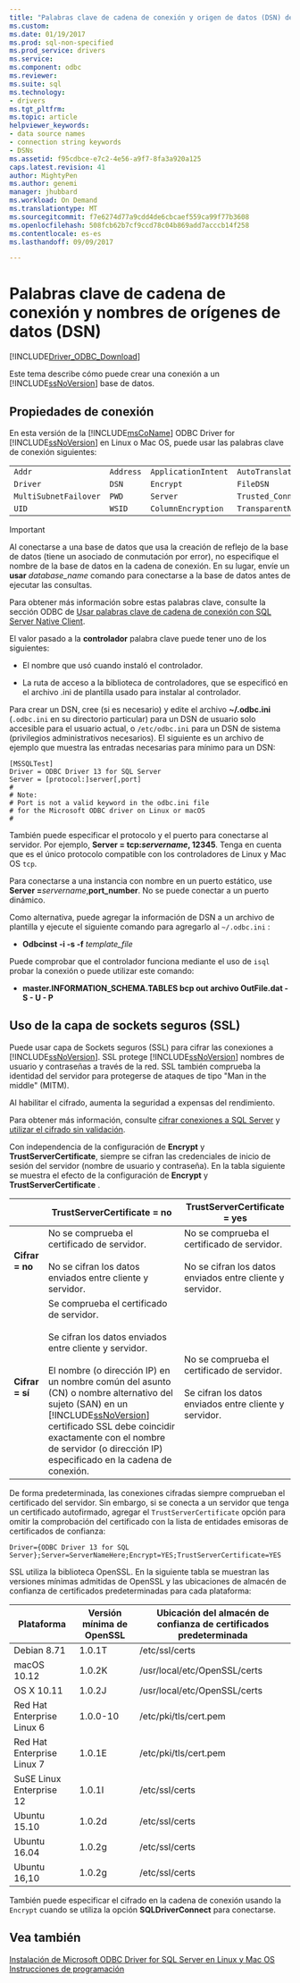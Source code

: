 ```yaml
---
title: "Palabras clave de cadena de conexión y origen de datos (DSN) de nombres | Documentos de Microsoft"
ms.custom: 
ms.date: 01/19/2017
ms.prod: sql-non-specified
ms.prod_service: drivers
ms.service: 
ms.component: odbc
ms.reviewer: 
ms.suite: sql
ms.technology:
- drivers
ms.tgt_pltfrm: 
ms.topic: article
helpviewer_keywords:
- data source names
- connection string keywords
- DSNs
ms.assetid: f95cdbce-e7c2-4e56-a9f7-8fa3a920a125
caps.latest.revision: 41
author: MightyPen
ms.author: genemi
manager: jhubbard
ms.workload: On Demand
ms.translationtype: MT
ms.sourcegitcommit: f7e6274d77a9cdd4de6cbcaef559ca99f77b3608
ms.openlocfilehash: 508fcb62b7cf9ccd78c04b869add7acccb14f258
ms.contentlocale: es-es
ms.lasthandoff: 09/09/2017

---
```

# <a name="connection-string-keywords-and-data-source-names-dsns"></a>Palabras clave de cadena de conexión y nombres de orígenes de datos (DSN)
[!INCLUDE[Driver_ODBC_Download](../../../includes/driver_odbc_download.md)]

Este tema describe cómo puede crear una conexión a un [!INCLUDE[ssNoVersion](../../../includes/ssnoversion_md.md)] base de datos.  
  
## <a name="connection-properties"></a>Propiedades de conexión  
En esta versión de la [!INCLUDE[msCoName](../../../includes/msconame_md.md)] ODBC Driver for [!INCLUDE[ssNoVersion](../../../includes/ssnoversion_md.md)] en Linux o Mac OS, puede usar las palabras clave de conexión siguientes:  
  
||||||  
|-|-|-|-|-|  
|`Addr`|`Address`|`ApplicationIntent`|`AutoTranslate`|`Database`|
|`Driver`|`DSN`|`Encrypt`|`FileDSN`|`MARS_Connection`|  
|`MultiSubnetFailover`|`PWD`|`Server`|`Trusted_Connection`|`TrustServerCertificate`|  
|`UID`|`WSID`|`ColumnEncryption`|`TransparentNetworkIPResolution`||  

> [!IMPORTANT]  
> Al conectarse a una base de datos que usa la creación de reflejo de la base de datos (tiene un asociado de conmutación por error), no especifique el nombre de la base de datos en la cadena de conexión. En su lugar, envíe un **usar** *database_name* comando para conectarse a la base de datos antes de ejecutar las consultas.  
  
Para obtener más información sobre estas palabras clave, consulte la sección ODBC de [Usar palabras clave de cadena de conexión con SQL Server Native Client](http://go.microsoft.com/fwlink/?LinkID=126696).  
  
El valor pasado a la **controlador** palabra clave puede tener uno de los siguientes:  
  
-   El nombre que usó cuando instaló el controlador.

-   La ruta de acceso a la biblioteca de controladores, que se especificó en el archivo .ini de plantilla usado para instalar al controlador.  

Para crear un DSN, cree (si es necesario) y edite el archivo **~/.odbc.ini** (`.odbc.ini` en su directorio particular) para un DSN de usuario solo accesible para el usuario actual, o `/etc/odbc.ini` para un DSN de sistema (privilegios administrativos necesarios). El siguiente es un archivo de ejemplo que muestra las entradas necesarias para mínimo para un DSN:  

```  
[MSSQLTest]  
Driver = ODBC Driver 13 for SQL Server  
Server = [protocol:]server[,port]  
#   
# Note:  
# Port is not a valid keyword in the odbc.ini file  
# for the Microsoft ODBC driver on Linux or macOS
#  
```  

También puede especificar el protocolo y el puerto para conectarse al servidor. Por ejemplo, **Server = tcp:***servername***, 12345**. Tenga en cuenta que es el único protocolo compatible con los controladores de Linux y Mac OS `tcp`.

Para conectarse a una instancia con nombre en un puerto estático, use <b>Server =</b>*servername*,**port_number**. No se puede conectar a un puerto dinámico.  

Como alternativa, puede agregar la información de DSN a un archivo de plantilla y ejecute el siguiente comando para agregarlo al `~/.odbc.ini` :
 - **Odbcinst -i -s -f** *template_file*  
 
Puede comprobar que el controlador funciona mediante el uso de `isql` probar la conexión o puede utilizar este comando:
 - **master.INFORMATION_SCHEMA.TABLES bcp out archivo OutFile.dat -S <server> - U <name> - P<password>**  

## <a name="using-secure-sockets-layer-ssl"></a>Uso de la capa de sockets seguros (SSL)  
Puede usar capa de Sockets seguros (SSL) para cifrar las conexiones a [!INCLUDE[ssNoVersion](../../../includes/ssnoversion_md.md)]. SSL protege [!INCLUDE[ssNoVersion](../../../includes/ssnoversion_md.md)] nombres de usuario y contraseñas a través de la red. SSL también comprueba la identidad del servidor para protegerse de ataques de tipo "Man in the middle" (MITM).  

Al habilitar el cifrado, aumenta la seguridad a expensas del rendimiento.

Para obtener más información, consulte [cifrar conexiones a SQL Server](http://go.microsoft.com/fwlink/?LinkId=220900) y [utilizar el cifrado sin validación](https://docs.microsoft.com/en-us/sql/relational-databases/native-client/features/using-encryption-without-validation).

Con independencia de la configuración de **Encrypt** y **TrustServerCertificate**, siempre se cifran las credenciales de inicio de sesión del servidor (nombre de usuario y contraseña). En la tabla siguiente se muestra el efecto de la configuración de **Encrypt** y **TrustServerCertificate** .  

||**TrustServerCertificate = no**|**TrustServerCertificate = yes**|  
|-|-------------------------------------|------------------------------------|  
|**Cifrar = no**|No se comprueba el certificado de servidor.<br /><br />No se cifran los datos enviados entre cliente y servidor.|No se comprueba el certificado de servidor.<br /><br />No se cifran los datos enviados entre cliente y servidor.|  
|**Cifrar = sí**|Se comprueba el certificado de servidor.<br /><br />Se cifran los datos enviados entre cliente y servidor.<br /><br />El nombre (o dirección IP) en un nombre común del asunto (CN) o nombre alternativo del sujeto (SAN) en un [!INCLUDE[ssNoVersion](../../../includes/ssnoversion_md.md)] certificado SSL debe coincidir exactamente con el nombre de servidor (o dirección IP) especificado en la cadena de conexión.|No se comprueba el certificado de servidor.<br /><br />Se cifran los datos enviados entre cliente y servidor.|  

De forma predeterminada, las conexiones cifradas siempre comprueban el certificado del servidor. Sin embargo, si se conecta a un servidor que tenga un certificado autofirmado, agregar el `TrustServerCertificate` opción para omitir la comprobación del certificado con la lista de entidades emisoras de certificados de confianza:  

```  
Driver={ODBC Driver 13 for SQL Server};Server=ServerNameHere;Encrypt=YES;TrustServerCertificate=YES  
```  
  
SSL utiliza la biblioteca OpenSSL. En la siguiente tabla se muestran las versiones mínimas admitidas de OpenSSL y las ubicaciones de almacén de confianza de certificados predeterminadas para cada plataforma:

|Plataforma|Versión mínima de OpenSSL|Ubicación del almacén de confianza de certificados predeterminada|  
|------------|---------------------------|--------------------------------------------|
|Debian 8.71 |1.0.1T|/etc/ssl/certs|
|macOS 10.12|1.0.2K|/usr/local/etc/OpenSSL/certs|
|OS X 10.11|1.0.2J|/usr/local/etc/OpenSSL/certs|
|Red Hat Enterprise Linux 6|1.0.0-10|/etc/pki/tls/cert.pem|  
|Red Hat Enterprise Linux 7|1.0.1E|/etc/pki/tls/cert.pem|
|SuSE Linux Enterprise 12 |1.0.1I|/etc/ssl/certs|
|Ubuntu 15.10 |1.0.2d|/etc/ssl/certs|
|Ubuntu 16.04 |1.0.2g|/etc/ssl/certs|
|Ubuntu 16,10 |1.0.2g|/etc/ssl/certs|
  
También puede especificar el cifrado en la cadena de conexión usando la `Encrypt` cuando se utiliza la opción **SQLDriverConnect** para conectarse.

## <a name="see-also"></a>Vea también  
[Instalación de Microsoft ODBC Driver for SQL Server en Linux y Mac OS](../../../connect/odbc/linux-mac/installing-the-microsoft-odbc-driver-for-sql-server.md)  
[Instrucciones de programación](../../../connect/odbc/linux-mac/programming-guidelines.md)

